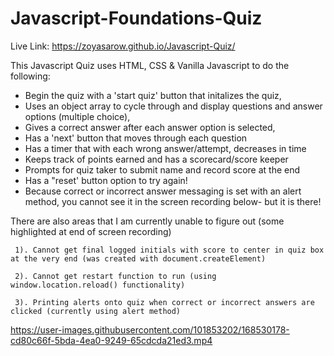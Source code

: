 # Javascript-Foundations-Quiz

Live Link: https://zoyasarow.github.io/Javascript-Quiz/

This Javascript Quiz uses HTML, CSS & Vanilla Javascript to do the following:
  * Begin the quiz with a 'start quiz' button that initalizes the quiz,
  * Uses an object array to cycle through and display questions and answer options (multiple choice),
  * Gives a correct answer after each answer option is selected,
  * Has a 'next' button that moves through each question
  * Has a timer that with each wrong answer/attempt, decreases in time
  * Keeps track of points earned and has a scorecard/score keeper
  * Prompts for quiz taker to submit name and record score at the end 
  * Has a "reset' button option to try again!
  * Because correct or incorrect answer messaging is set with an alert method, you cannot see it in the screen recording below- but it   is there!
  
  There are also areas that I am currently unable to figure out (some highlighted at end of screen recording)

     1). Cannot get final logged initials with score to center in quiz box at the very end (was created with document.createElement)
   
     2). Cannot get restart function to run (using window.location.reload() functionality)
   
     3). Printing alerts onto quiz when correct or incorrect answers are clicked (currently using alert method)

https://user-images.githubusercontent.com/101853202/168530178-cd80c66f-5bda-4ea0-9249-65cdcda21ed3.mp4


